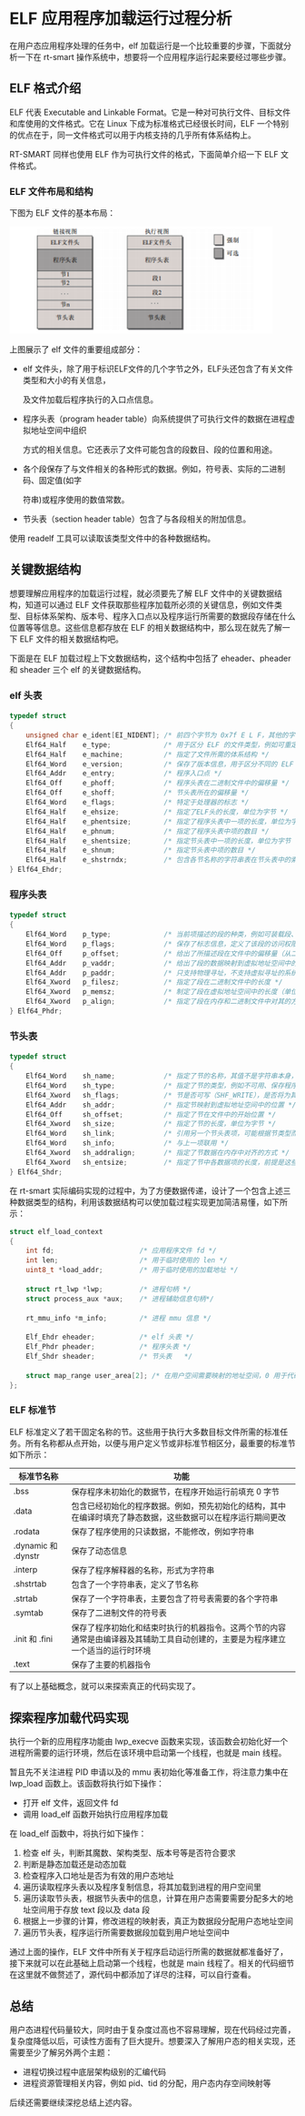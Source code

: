 # ELF 应用程序加载运行过程分析

在用户态应用程序处理的任务中，elf 加载运行是一个比较重要的步骤，下面就分析一下在 rt-smart  操作系统中，想要将一个应用程序运行起来要经过哪些步骤。

## ELF 格式介绍

ELF 代表 Executable and Linkable Format。它是一种对可执行文件、目标文件和库使用的文件格式。它在 Linux 下成为标准格式已经很长时间，ELF 一个特别的优点在于，同一文件格式可以用于内核支持的几乎所有体系结构上。

RT-SMART 同样也使用 ELF 作为可执行文件的格式，下面简单介绍一下 ELF 文件格式。

### ELF 文件布局和结构

下图为 ELF 文件的基本布局：

![image-20211229180539936](figures/image-20211229180539936.png)

上图展示了 elf 文件的重要组成部分：

- elf 文件头，除了用于标识ELF文件的几个字节之外，ELF头还包含了有关文件类型和大小的有关信息，

  及文件加载后程序执行的入口点信息。

- 程序头表（program header table）向系统提供了可执行文件的数据在进程虚拟地址空间中组织

  方式的相关信息。它还表示了文件可能包含的段数目、段的位置和用途。

- 各个段保存了与文件相关的各种形式的数据。例如，符号表、实际的二进制码、固定值(如字

  符串)或程序使用的数值常数。

- 节头表（section header table）包含了与各段相关的附加信息。

使用 readelf 工具可以读取该类型文件中的各种数据结构。

## 关键数据结构

想要理解应用程序的加载运行过程，就必须要先了解 ELF 文件中的关键数据结构，知道可以通过 ELF 文件获取那些程序加载所必须的关键信息，例如文件类型、目标体系架构、版本号、程序入口点以及程序运行所需要的数据段存储在什么位置等等信息。这些信息都存放在 ELF 的相关数据结构中，那么现在就先了解一下 ELF 文件的相关数据结构吧。

下面是在 ELF 加载过程上下文数据结构，这个结构中包括了 eheader、pheader 和 sheader 三个 elf 的关键数据结构。

### elf 头表

```c
typedef struct
{
    unsigned char e_ident[EI_NIDENT]; /* 前四个字节为 0x7f E L F，其他的字节位置都有特定的语义 */
    Elf64_Half    e_type;             /* 用于区分 ELF 的文件类型，例如可重定位、可执行、动态库、core dump 文件 */
    Elf64_Half    e_machine;          /* 指定了文件所需的体系结构 */
    Elf64_Word    e_version;          /* 保存了版本信息，用于区分不同的 ELF 变体，目前该规范只定义了版本 1 */
    Elf64_Addr    e_entry;            /* 程序入口点 */
    Elf64_Off     e_phoff;            /* 程序头表在二进制文件中的偏移量 */
    Elf64_Off     e_shoff;            /* 节头表所在的偏移量 */
    Elf64_Word    e_flags;            /* 特定于处理器的标志 */
    Elf64_Half    e_ehsize;           /* 指定了ELF头的长度，单位为字节 */
    Elf64_Half    e_phentsize;        /* 指定了程序头表中一项的长度，单位为字节（所有项的长度都相同） */
    Elf64_Half    e_phnum;            /* 指定了程序头表中项的数目 */
    Elf64_Half    e_shentsize;        /* 指定节头表中一项的长度，单位为字节（所有项的长度都相同） */
    Elf64_Half    e_shnum;            /* 指定节头表中项的数目 */
    Elf64_Half    e_shstrndx;         /* 包含各节名称的字符串表在节头表中的索引位置 */
} Elf64_Ehdr;
```

### 程序头表

```c
typedef struct
{
    Elf64_Word    p_type;             /* 当前项描述的段的种类，例如可装载段、动态链接、程序解释等段类型 */
    Elf64_Word    p_flags;            /* 保存了标志信息，定义了该段的访问权限，RWX */
    Elf64_Off     p_offset;           /* 给出了所描述段在文件中的偏移量（从二进制文件起始处开始计算，单位为字节） */
    Elf64_Addr    p_vaddr;            /* 给出了段的数据映射到虚拟地址空间中的位置（对于可装载段类型） */
    Elf64_Addr    p_paddr;            /* 只支持物理寻址，不支持虚拟寻址的系统，将使用 p_paddr 保存信息 */
    Elf64_Xword   p_filesz;           /* 指定了段在二进制文件中的长度 */
    Elf64_Xword   p_memsz;            /* 制定了段在虚拟地址空间中的长度（单位为字节），与文件中物理的长度差值可通过阶段数据或者填充 0 字节来补偿 */
    Elf64_Xword   p_align;            /* 指定了段在内存和二进制文件中对其的方式（p_vaddr 和 p_offset 地址必须是模 p_align 的，也就是 p_align 的倍数），例如 p_align 的值为 0x1000 = 4096，这意味着段必须对其到 4KB 页 */
} Elf64_Phdr;
```

### 节头表

```c
typedef struct
{
    Elf64_Word    sh_name;            /* 指定了节的名称，其值不是字符串本身，而是字符串表的一个索引 */
    Elf64_Word    sh_type;            /* 指定了节的类型，例如不可用、保存程序相关信息、符号表、包含字符串表的节、重定位信息、散列表、动态链接信息等类型 */
    Elf64_Xword   sh_flags;           /* 节是否可写（SHF_WRITE），是否将为其分配虚拟内存（SHF_ALLOC），节是否包含可执行的机器代码（SHF_EXECINSTR） */
    Elf64_Addr    sh_addr;            /* 指定节映射到虚拟地址空间中的位置 */
    Elf64_Off     sh_offset;          /* 指定了节在文件中的开始位置 */
    Elf64_Xword   sh_size;            /* 指定了节的长度，单位为字节 */
    Elf64_Word    sh_link;            /* 引用另一个节头表项，可能根据节类型而进行不同的解释 */
    Elf64_Word    sh_info;            /* 与上一项联用 */
    Elf64_Xword   sh_addralign;       /* 指定了节数据在内存中对齐的方式 */
    Elf64_Xword   sh_entsize;         /* 指定了节中各数据项的长度，前提是这些数据项的长度都相同，例如字符串表 */
} Elf64_Shdr;
```

在 rt-smart  实际编码实现的过程中，为了方便数据传递，设计了一个包含上述三种数据类型的结构，利用该数据结构可以使加载过程实现更加简洁易懂，如下所示：

```c
struct elf_load_context
{
    int fd;                     /* 应用程序文件 fd */
    int len;                    /* 用于临时使用的 len */
    uint8_t *load_addr;         /* 用于临时使用的加载地址 */

    struct rt_lwp *lwp;         /* 进程句柄 */
    struct process_aux *aux;    /* 进程辅助信息句柄*/

    rt_mmu_info *m_info;        /* 进程 mmu 信息 */

    Elf_Ehdr eheader;           /* elf 头表 */
    Elf_Phdr pheader;           /* 程序头表 */
    Elf_Shdr sheader;           /* 节头表   */

    struct map_range user_area[2]; /* 在用户空间需要映射的地址空间，0 用于代码段，1 用于数据段 */
};
```

### ELF 标准节

ELF 标准定义了若干固定名称的节。这些用于执行大多数目标文件所需的标准任务。所有名称都从点开始，以便与用户定义节或非标准节相区分，最重要的标准节如下所示：

| 标准节名称          | 功能                                                         |
| ------------------- | ------------------------------------------------------------ |
| .bss                | 保存程序未初始化的数据节，在程序开始运行前填充 0 字节        |
| .data               | 包含已经初始化的程序数据。例如，预先初始化的结构，其中在编译时填充了静态数据，这些数据可以在程序运行期间更改 |
| .rodata             | 保存了程序使用的只读数据，不能修改，例如字符串               |
| .dynamic 和 .dynstr | 保存了动态信息                                               |
| .interp             | 保存了程序解释器的名称，形式为字符串                         |
| .shstrtab           | 包含了一个字符串表，定义了节名称                             |
| .strtab             | 保存了一个字符串表，主要包含了符号表需要的各个字符串         |
| .symtab             | 保存了二进制文件的符号表                                     |
| .init 和 .fini      | 保存了程序初始化和结束时执行的机器指令。这两个节的内容通常是由编译器及其辅助工具自动创建的，主要是为程序建立一个适当的运行时环境 |
| .text               | 保存了主要的机器指令                                         |

有了以上基础概念，就可以来探索真正的代码实现了。

## 探索程序加载代码实现

执行一个新的应用程序功能由 lwp_execve 函数来实现，该函数会初始化好一个进程所需要的运行环境，然后在该环境中启动第一个线程，也就是 main 线程。

暂且先不关注进程 PID 申请以及的 mmu 表初始化等准备工作，将注意力集中在 lwp_load 函数上。该函数将执行如下操作：

- 打开 elf 文件，返回文件 fd
- 调用 load_elf 函数开始执行应用程序加载

在 load_elf 函数中，将执行如下操作：

1. 检查 elf 头，判断其魔数、架构类型、版本号等是否符合要求
2. 判断是静态加载还是动态加载
3. 检查程序入口地址是否为有效的用户态地址
4. 遍历读取程序头表以及程序复制信息，将其加载到进程的用户空间里
5. 遍历读取节头表，根据节头表中的信息，计算在用户态需要需要分配多大的地址空间用于存放 text 段以及 data 段
6. 根据上一步骤的计算，修改进程的映射表，真正为数据段分配用户态地址空间
7. 遍历节头表，程序运行所需要数据段加载到用户地址空间中

通过上面的操作，ELF 文件中所有关于程序启动运行所需的数据就都准备好了，接下来就可以在此基础上启动第一个线程，也就是 main 线程了。相关的代码细节在这里就不做赘述了，源代码中都添加了详尽的注释，可以自行查看。

## 总结

用户态进程代码量较大，同时由于复杂度过高也不容易理解，现在代码经过完善，复杂度降低以后，可读性方面有了巨大提升。想要深入了解用户态的相关实现，还需要至少了解另外两个主题：

- 进程切换过程中底层架构级别的汇编代码
- 进程资源管理相关内容，例如 pid、tid 的分配，用户态内存空间映射等

后续还需要继续深挖总结上述内容。






















